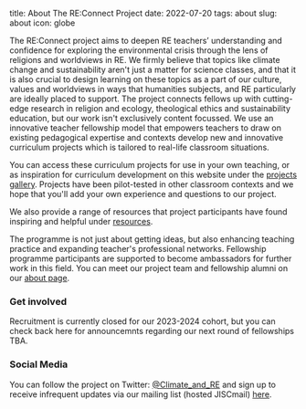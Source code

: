 title: About The RE:Connect Project
date: 2022-07-20
tags: about
slug: about
icon: globe


The RE:Connect project aims to deepen RE teachers’ understanding and confidence for exploring the environmental crisis through the lens of religions and worldviews in RE. We firmly believe that topics like climate change and sustainability aren't just a matter for science classes, and that it is also crucial to design learning on these topics as a part of our culture, values and worldviews in ways that humanities subjects, and RE particularly are ideally placed to support. The project connects fellows up with cutting-edge research in religion and ecology, theological ethics and sustainability education, but our work isn't exclusively content focussed. We use an innovative teacher fellowship model that empowers teachers to draw on existing pedagogical expertise and contexts develop new and innovative curriculum projects which is tailored to real-life classroom situations.

You can access these curriculum projects for use in your own teaching, or as inspiration for curriculum development on this website under the [projects gallery](https://bear-rsg.github.io/reconnect/projects_gallery.html). Projects have been pilot-tested in other classroom contexts and we hope that you'll add your own experience and questions to our project.

We also provide a range of resources that project participants have found inspiring and helpful under [resources](https://bear-rsg.github.io/reconnect/resources.html).

The programme is not just about getting ideas, but also enhancing teaching practice and expanding teacher's professional networks. Fellowship programme participants are supported to become ambassadors for further work in this field. You can meet our project team and fellowship alumni on our [about page](https://bear-rsg.github.io/reconnect/about.html).


### Get involved

Recruitment is currently closed for our 2023-2024 cohort, but you can check back here for announcemnts regarding our next round of fellowships TBA.

### Social Media

You can follow the project on Twitter: [@Climate_and_RE](https://twitter.com/Climate_and_RE) and sign up to receive infrequent updates via our mailing list (hosted JISCmail) <a href="https://www.jiscmail.ac.uk/cgi-bin/webadmin?SUBED1=RE-CONNECT&A=1">here</a>.